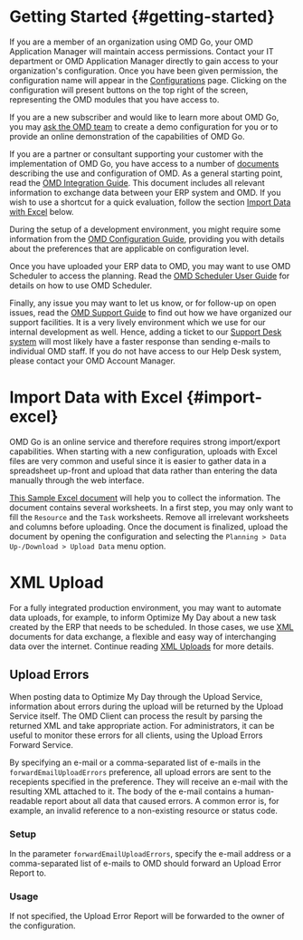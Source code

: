 # Getting Started {#getting-started}

<a href="../configurations" target="_self"><i id="go" class="omd_icon-go welcome-option"></i></a>

If you are a member of an organization using OMD Go, your OMD Application Manager will maintain access permissions.
Contact your IT department or OMD Application Manager directly to gain access to your organization's configuration. Once you 
have been given permission, the configuration name will appear in the <a href="../configurations" target="_configurations">Configurations</a> page. Clicking on the configuration 
will present buttons on the top right of the screen, representing the OMD modules that you have access to.

If you are a new subscriber and would like to learn more about OMD Go, you may <a href="https://www.optimizemyday.com/home/en/contact/" target="_contact">ask the OMD team</a> to create a demo configuration for you or to provide an online demonstration of the capabilities of OMD Go.

<a href="documentation.html" target="_self"><i id="go" class="omd_icon-report welcome-option"></i></a>

If you are a partner or consultant supporting your customer with the implementation of OMD Go, you have access to a number of [documents](documentation.md) describing the use and configuration of OMD. As a general starting point, read the [OMD Integration Guide](../integration/index.html). This document includes all relevant information to exchange data between your ERP system and OMD. If you wish to use a shortcut for a quick evaluation, follow the section [Import Data with Excel](./#import-excel) below.

During the setup of a development environment, you might require some information from the <a href="../configuration/index.html">OMD Configuration Guide</a>, providing you with details about the preferences that are applicable on configuration level.

Once you have uploaded your ERP data to OMD, you may want to use OMD Scheduler to access the planning. Read the <a href="../integration/assets/pdf/OMD Scheduler - User Guide.pdf" target="_scheduler_user_guide">OMD Scheduler User Guide</a> for details on how to use OMD Scheduler.

<a href="../integration/assets/pdf/Jira_Manual.pdf" target="_support_guide"><i id="go" class="omd_icon-MONITORING welcome-option"></i></a>

Finally, any issue you may want to let us know, or for follow-up on open issues, read the <a href="../integration/assets/pdf/Jira_Manual.pdf" target="_support_guide">OMD Support Guide</a> to find out how we have organized our support facilities. It is a very lively environment which we use for our internal development as well. Hence, adding a ticket to our [Support Desk system](https://crmalliance.atlassian.net/login) will most likely have a faster response than sending e-mails to individual OMD staff. If you do not have access to our Help Desk system, please contact your OMD Account Manager.

# Import Data with Excel {#import-excel}

OMD Go is an online service and therefore requires strong import/export capabilities. When starting with a new configuration, uploads with Excel files are very common and useful since it is easier to gather data in a spreadsheet up-front and upload that data rather than entering the data manually through the web interface.

<a href="assets/sample.xls" target="_sample">This Sample Excel document</a> will help you to collect the information. The document contains several worksheets. In a first step, you may only want to fill the `Resource` and the `Task` worksheets. Remove all irrelevant worksheets and columns before uploading. Once the document is finalized, upload the document by opening the configuration and selecting the `Planning > Data Up-/Download > Upload Data` menu option.

# XML Upload

For a fully integrated production environment, you may want to automate data uploads, for example, to inform Optimize My Day about a new task created by the ERP that needs to be scheduled. In those cases, we use [XML](http://en.wikipedia.org/wiki/Xml) documents for data exchange, a flexible and easy way of interchanging data over the internet. Continue reading <a href="../integration/uploads/index.html">XML Uploads</a> for more details.

## Upload Errors

When posting data to Optimize My Day through the Upload Service, information about errors during the upload will be returned by the Upload Service itself. The OMD Client can process the result by parsing the returned XML and take appropriate action. For administrators, it can be useful to monitor these errors for all clients, using the Upload Errors Forward Service.

By specifying an e-mail or a comma-separated list of e-mails in the `forwardEmailUploadErrors` preference, all upload errors are sent to the recepients specified in the preference. They will receive an e-mail with the resulting XML attached to it. The body of the e-mail contains a human-readable report about all data that caused errors. A common error is, for example, an invalid reference to a non-existing resource or status code.

### Setup

In the parameter `forwardEmailUploadErrors`, specify the e-mail address or a comma-separated list of e-mails to OMD should forward an Upload Error Report to.

### Usage

If not specified, the Upload Error Report will be forwarded to the owner of the configuration.
